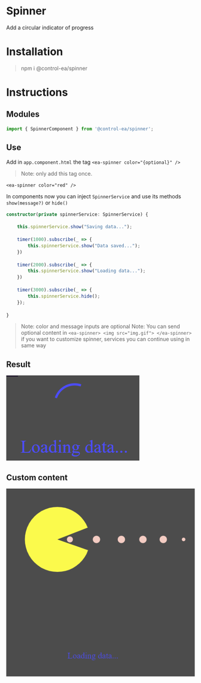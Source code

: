 # Spinner

Add a circular indicator of progress

# Installation
> npm i @control-ea/spinner

# Instructions

## Modules
```ts
import { SpinnerComponent } from '@control-ea/spinner';
```

## Use

Add in `app.component.html` the tag `<ea-spinner color="{optional}" />`

> Note: only add this tag once.

```hmtl app.component.ts
<ea-spinner color="red" />
```

In components now you can inject `SpinnerService` and use its methods `show(message?)` or `hide()`

```ts
constructor(private spinnerService: SpinnerService) {

    this.spinnerService.show("Saving data...");

    timer(1000).subscribe(_ => {
        this.spinnerService.show("Data saved...");
    })

    timer(2000).subscribe(_ => {
        this.spinnerService.show("Loading data...");
    })

    timer(3000).subscribe(_ => {
        this.spinnerService.hide();
    });

}
```

> Note: color and message inputs are optional
> Note: You can send optional content in `<ea-spinner> <img src="img.gif"> </ea-spinner>` if you want to customize spinner, services you can continue using in same way

## Result

![Spinner](https://github.com/EdwinAriasRosero/controls/blob/main/libs/spinner/assets/spinner.PNG?raw=true)

## Custom content

![Custom spinner](https://github.com/EdwinAriasRosero/controls/blob/main/libs/spinner/assets/spinner-custom.PNG?raw=true)
